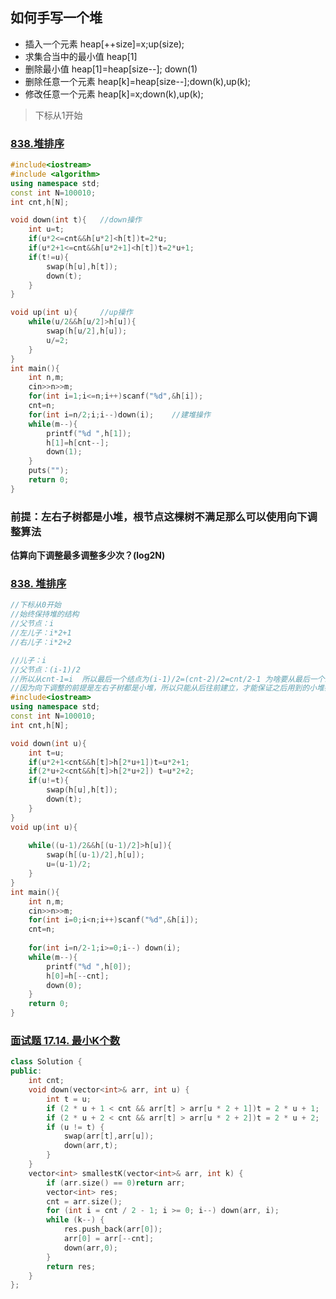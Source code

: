 ## 如何手写一个堆

+ 插入一个元素					heap[++size]=x;up(size);
+ 求集合当中的最小值         heap[1]
+ 删除最小值 				       heap[1]=heap[size--]; down(1)
+ 删除任意一个元素 			heap[k]=heap[size--];down(k),up(k);
+ 修改任意一个元素			 heap[k]=x;down(k),up(k);



> 下标从1开始



### [838.堆排序](https://www.acwing.com/problem/content/840/)

```c++
#include<iostream>
#include <algorithm>
using namespace std;
const int N=100010;
int cnt,h[N];

void down(int t){	//down操作
    int u=t;
    if(u*2<=cnt&&h[u*2]<h[t])t=2*u;
    if(u*2+1<=cnt&&h[u*2+1]<h[t])t=2*u+1;
    if(t!=u){
        swap(h[u],h[t]);
        down(t);
    }
}

void up(int u){		//up操作
   	while(u/2&&h[u/2]>h[u]){
        swap(h[u/2],h[u]);
        u/=2;
    }
}
int main(){
    int n,m;
    cin>>n>>m;
    for(int i=1;i<=n;i++)scanf("%d",&h[i]);	
    cnt=n;
    for(int i=n/2;i;i--)down(i);	//建堆操作
    while(m--){
        printf("%d ",h[1]);
        h[1]=h[cnt--];
        down(1);
    }
    puts("");
    return 0;
}
```

### 前提：左右子树都是小堆，根节点这棵树不满足那么可以使用向下调整算法

**估算向下调整最多调整多少次？(log2N)**



### [838. 堆排序](https://www.acwing.com/problem/content/840/)

```c++
//下标从0开始
//始终保持堆的结构
//父节点：i
//左儿子：i*2+1
//右儿子：i*2+2

//儿子：i
//父节点：(i-1)/2
//所以从cnt-1=i  所以最后一个结点为(i-1)/2=(cnt-2)/2=cnt/2-1 为啥要从最后一个结点的父亲节点开始建堆
//因为向下调整的前提是左右子树都是小堆，所以只能从后往前建立，才能保证之后用到的小堆都是建立好了的
#include<iostream>
using namespace std;
const int N=100010;
int cnt,h[N];

void down(int u){
    int t=u;
    if(u*2+1<cnt&&h[t]>h[2*u+1])t=u*2+1;
    if(2*u+2<cnt&&h[t]>h[2*u+2]) t=u*2+2;
    if(u!=t){
        swap(h[u],h[t]);
        down(t);
    }
}
void up(int u){
    
    while((u-1)/2&&h[(u-1)/2]>h[u]){
        swap(h[(u-1)/2],h[u]);
        u=(u-1)/2;
    }
}
int main(){
    int n,m;
    cin>>n>>m;
    for(int i=0;i<n;i++)scanf("%d",&h[i]);
    cnt=n;
    
    for(int i=n/2-1;i>=0;i--) down(i);
    while(m--){
        printf("%d ",h[0]);
        h[0]=h[--cnt];
        down(0);
    }
    return 0;
}

```



### [面试题 17.14. 最小K个数](https://leetcode-cn.com/problems/smallest-k-lcci/)

```c++
class Solution {
public:
    int cnt;
    void down(vector<int>& arr, int u) {
        int t = u;
        if (2 * u + 1 < cnt && arr[t] > arr[u * 2 + 1])t = 2 * u + 1;
        if (2 * u + 2 < cnt && arr[t] > arr[u * 2 + 2])t = 2 * u + 2;
        if (u != t) {
            swap(arr[t],arr[u]);
            down(arr,t);
        }
    }
    vector<int> smallestK(vector<int>& arr, int k) {
        if (arr.size() == 0)return arr;
        vector<int> res;
        cnt = arr.size();
        for (int i = cnt / 2 - 1; i >= 0; i--) down(arr, i);
        while (k--) {
            res.push_back(arr[0]);
            arr[0] = arr[--cnt];
            down(arr,0); 
        }
        return res;
    }
};
```



